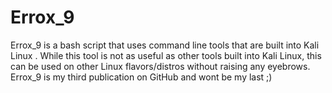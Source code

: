 # Errox_9
Errox_9 is a bash script that uses command line tools that are built into Kali Linux . While this tool is not as useful as other tools built into Kali Linux, this can be used on other Linux flavors/distros without raising any eyebrows. Errox_9 is my third publication on GitHub and wont be my last ;)

